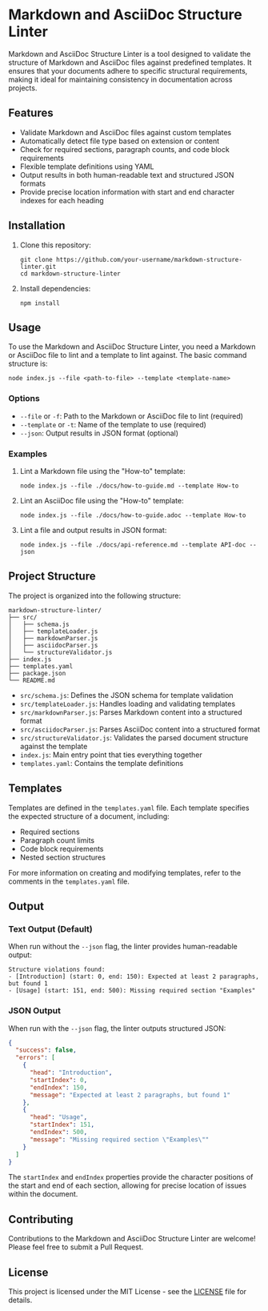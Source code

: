# Markdown and AsciiDoc Structure Linter

Markdown and AsciiDoc Structure Linter is a tool designed to validate the structure of Markdown and AsciiDoc files against predefined templates. It ensures that your documents adhere to specific structural requirements, making it ideal for maintaining consistency in documentation across projects.

## Features

- Validate Markdown and AsciiDoc files against custom templates
- Automatically detect file type based on extension or content
- Check for required sections, paragraph counts, and code block requirements
- Flexible template definitions using YAML
- Output results in both human-readable text and structured JSON formats
- Provide precise location information with start and end character indexes for each heading

## Installation

1. Clone this repository:
   ```
   git clone https://github.com/your-username/markdown-structure-linter.git
   cd markdown-structure-linter
   ```

2. Install dependencies:
   ```
   npm install
   ```

## Usage

To use the Markdown and AsciiDoc Structure Linter, you need a Markdown or AsciiDoc file to lint and a template to lint against. The basic command structure is:

```
node index.js --file <path-to-file> --template <template-name>
```

### Options

- `--file` or `-f`: Path to the Markdown or AsciiDoc file to lint (required)
- `--template` or `-t`: Name of the template to use (required)
- `--json`: Output results in JSON format (optional)

### Examples

1. Lint a Markdown file using the "How-to" template:
   ```
   node index.js --file ./docs/how-to-guide.md --template How-to
   ```

2. Lint an AsciiDoc file using the "How-to" template:
   ```
   node index.js --file ./docs/how-to-guide.adoc --template How-to
   ```

3. Lint a file and output results in JSON format:
   ```
   node index.js --file ./docs/api-reference.md --template API-doc --json
   ```

## Project Structure

The project is organized into the following structure:

```
markdown-structure-linter/
├── src/
│   ├── schema.js
│   ├── templateLoader.js
│   ├── markdownParser.js
│   ├── asciidocParser.js
│   └── structureValidator.js
├── index.js
├── templates.yaml
├── package.json
└── README.md
```

- `src/schema.js`: Defines the JSON schema for template validation
- `src/templateLoader.js`: Handles loading and validating templates
- `src/markdownParser.js`: Parses Markdown content into a structured format
- `src/asciidocParser.js`: Parses AsciiDoc content into a structured format
- `src/structureValidator.js`: Validates the parsed document structure against the template
- `index.js`: Main entry point that ties everything together
- `templates.yaml`: Contains the template definitions

## Templates

Templates are defined in the `templates.yaml` file. Each template specifies the expected structure of a document, including:

- Required sections
- Paragraph count limits
- Code block requirements
- Nested section structures

For more information on creating and modifying templates, refer to the comments in the `templates.yaml` file.

## Output

### Text Output (Default)

When run without the `--json` flag, the linter provides human-readable output:

```
Structure violations found:
- [Introduction] (start: 0, end: 150): Expected at least 2 paragraphs, but found 1
- [Usage] (start: 151, end: 500): Missing required section "Examples"
```

### JSON Output

When run with the `--json` flag, the linter outputs structured JSON:

```json
{
  "success": false,
  "errors": [
    {
      "head": "Introduction",
      "startIndex": 0,
      "endIndex": 150,
      "message": "Expected at least 2 paragraphs, but found 1"
    },
    {
      "head": "Usage",
      "startIndex": 151,
      "endIndex": 500,
      "message": "Missing required section \"Examples\""
    }
  ]
}
```

The `startIndex` and `endIndex` properties provide the character positions of the start and end of each section, allowing for precise location of issues within the document.

## Contributing

Contributions to the Markdown and AsciiDoc Structure Linter are welcome! Please feel free to submit a Pull Request.

## License

This project is licensed under the MIT License - see the [LICENSE](LICENSE) file for details.
